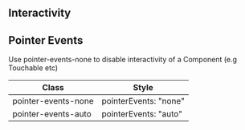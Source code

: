 ## Interactivity

## Pointer Events

Use pointer-events-none to disable interactivity of a Component (e.g Touchable etc)

Class | Style
--- | ---
pointer-events-none | pointerEvents: "none"
pointer-events-auto | pointerEvents: "auto"